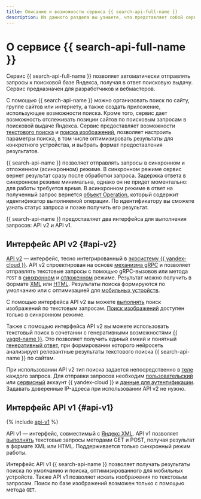```yaml
---
title: Описание и возможности сервиса {{ search-api-full-name }}
description: Из данного раздела вы узнаете, что представляет собой сервис {{ search-api-name }}, какие инструменты и возможности он представляет и какие задачи способен решать.
---
```


# О сервисе {{ search-api-full-name }}

Сервис {{ search-api-full-name }} позволяет автоматически отправлять запросы к поисковой базе Яндекса, получая в ответ поисковую выдачу. Сервис предназначен для разработчиков и вебмастеров.

С помощью {{ search-api-name }} можно организовать поиск по сайту, группе сайтов или интернету, а также создать приложение, использующее возможности поиска. Кроме того, сервис дает возможность отслеживать позиции сайтов по поисковым запросам в поисковой выдаче Яндекса. Сервис предоставляет возможности [текстового поиска](./web-search.md) и [поиска изображений](./image-search.md), позволяет настроить параметры поиска, в том числе оптимизировать результаты для конкретного устройства, и выбрать формат предоставления результатов. 

{{ search-api-name }} позволяет отправлять запросы в синхронном и отложенном (асинхронном) режиме. В синхронном режиме сервис вернет результат сразу после обработки запроса. Задержка ответа в синхронном режиме минимальна, однако он не придет моментально: для работы требуется время. В асинхронном режиме в ответ на полученный запрос вернется [объект Operation](../../api-design-guide/concepts/operation.md), который содержит идентификатор выполняемой операции. По идентификатору вы сможете узнать статус запроса и позже получить его результат.

{{ search-api-name }} предоставляет два интерфейса для выполнения запросов: API v2 и API v1. 

## Интерфейс API v2 {#api-v2}

[API v2](../operations/web-search.md) — интерфейс, тесно интегрированный в [экосистему {{ yandex-cloud }}](../../overview/concepts/services.md). API v2 спроектирован на основе [механизма gRPC](../../glossary/grpc.md) и позволяет отправлять текстовые запросы с помощью gRPC-вызовов или метода `POST` в [синхронном](../operations/web-search-sync.md) и [отложенном](../operations/web-search.md) режиме. Результат можно получить в формате [XML](./response.md) или [HTML](./html-response.md). Результаты поиска формируются по умолчанию или с оптимизацией для [мобильных устройств](../operations/v2-mobile.md).

С помощью интерфейса API v2 вы можете [выполнять](../operations/search-images.md) поиск изображений по текстовым запросам. [Поиск изображений](image-search.md) доступен только в синхронном режиме.

Также с помощью интерфейса API v2 вы можете использовать текстовый поиск в сочетании с генеративными возможностями [{{ yagpt-name }}](../../foundation-models/concepts/generation/index.md). Это позволяет получить единый емкий и понятный [генеративный ответ](./generative-response.md), при формировании которого нейросеть анализирует релевантные результаты текстового поиска {{ search-api-name }} по сайтам.

При использовании API v2 тип поиска задается непосредственно в [теле](./web-search.md#parameters) каждого запроса. Для отправки запросов необходим [пользовательский](../../iam/concepts/users/accounts.md) или [сервисный](../../iam/concepts/users/service-accounts.md) аккаунт {{ yandex-cloud }} и [данные для аутентификации](../api-ref/authentication.md). Задавать доверенные IP-адреса при использовании API v2 не нужно.

## Интерфейс API v1 {#api-v1}

{% include [api-v1](../../_includes/search-api/api-v1.md) %}

API v1 — интерфейс, совместимый с [Яндекс XML](https://ru.wikipedia.org/wiki/Яндекс_XML). API v1 позволяет [выполнять](../operations/searching.md) текстовые запросы методами GET и POST, получая результат в формате XML или HTML. Поддерживается только синхронный режим работы.

Интерфейс API v1 {{ search-api-name }} позволяет получать результаты поиска по умолчанию и поиска, оптимизированного для мобильных устройств. Также API v1 позволяет искать изображения по текстовым запросам. Поиск по базе изображений возможен только с помощью метода `GET`.
